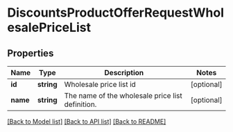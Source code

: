 # DiscountsProductOfferRequestWholesalePriceList

## Properties
Name | Type | Description | Notes
------------ | ------------- | ------------- | -------------
**id** | **string** | Wholesale price list id | [optional] 
**name** | **string** | The name of the wholesale price list definition. | [optional] 

[[Back to Model list]](../../README.md#documentation-for-models) [[Back to API list]](../../README.md#documentation-for-api-endpoints) [[Back to README]](../../README.md)

